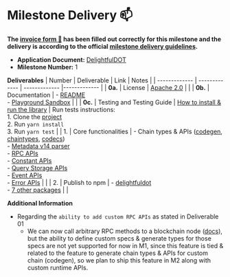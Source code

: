 # Milestone Delivery :mailbox:

**The [invoice form :pencil:](https://docs.google.com/forms/d/e/1FAIpQLSfmNYaoCgrxyhzgoKQ0ynQvnNRoTmgApz9NrMp-hd8mhIiO0A/viewform) has been filled out correctly for this milestone and the delivery is according to the official [milestone delivery guidelines](https://github.com/w3f/Grants-Program/blob/master/docs/Support%20Docs/milestone-deliverables-guidelines.md).**  

* **Application Document:** [DelightfulDOT](https://github.com/w3f/Grants-Program/blob/master/applications/delightfuldot.md)
* **Milestone Number:** 1

**Deliverables**
| Number | Deliverable | Link | Notes |
| ------------- | ------------- | ------------- |------------- |
| **0a.** | License | [Apache 2.0](https://github.com/CoongCrafts/delightfuldot/blob/w3f-delivery/m1/LICENSE) |  |
| **0b.** | Documentation | - [README](https://github.com/CoongCrafts/delightfuldot/tree/w3f-delivery/m1) <br/> - [Playground Sandbox](https://codesandbox.io/p/devbox/trydedot-th96cm?file=%2Fmain.ts%3A24%2C26) |  |
| **0c.** | Testing and Testing Guide | [How to install & run the library](https://github.com/CoongCrafts/delightfuldot/tree/w3f-delivery/m1?tab=readme-ov-file#have-a-quick-taste)  | Run tests instructions: <br/> 1. Clone the [project](https://github.com/CoongCrafts/delightfuldot/tree/w3f-delivery/m1) <br/> 2. Run `yarn install` <br/> 3. Run `yarn test` |
| 1. | Core functionalities | - Chain types & APIs ([codegen](https://github.com/CoongCrafts/delightfuldot/tree/w3f-delivery/m1/packages/codegen), [chaintypes](https://github.com/CoongCrafts/delightfuldot/tree/w3f-delivery/m1/packages/chaintypes), [codecs](https://github.com/CoongCrafts/delightfuldot/tree/w3f-delivery/m1/packages/codecs)) <br/> - [Metadata v14 parser](https://github.com/CoongCrafts/delightfuldot/blob/w3f-delivery/m1/packages/codecs/src/metadata/v14.ts) <br/> - [RPC APIs](https://github.com/CoongCrafts/delightfuldot/blob/w3f-delivery/m1/packages/api/src/executor/RpcExecutor.ts) <br/> - [Constant APIs](https://github.com/CoongCrafts/delightfuldot/blob/w3f-delivery/m1/packages/api/src/executor/ConstantExecutor.ts) <br/> - [Query Storage APIs](https://github.com/CoongCrafts/delightfuldot/blob/w3f-delivery/m1/packages/api/src/executor/StorageQueryExecutor.ts) <br/> - [Event APIs](https://github.com/CoongCrafts/delightfuldot/blob/w3f-delivery/m1/packages/api/src/executor/EventExecutor.ts) <br/> - [Error APIs](https://github.com/CoongCrafts/delightfuldot/blob/w3f-delivery/m1/packages/api/src/executor/ErrorExecutor.ts) |  |
| 2. | Publish to npm |  - [delightfuldot](https://www.npmjs.com/package/delightfuldot) <br/> - [7 other packages](https://www.npmjs.com/search?q=%40delightfuldot) |  |

**Additional Information**
- Regarding the `ability to add custom RPC APIs` as stated in Deliverable 01
  - We can now call arbitrary RPC methods to a blockchain node ([docs](https://github.com/CoongCrafts/delightfuldot?tab=readme-ov-file#execute-rpc-methods)), but the ability to define custom specs & generate types for those specs are not yet supported for now in M1, since this feature is tied & related to the feature to generate chain types & APIs for custom chain (codegen), so we plan to ship this feature in M2 along with custom runtime APIs.
